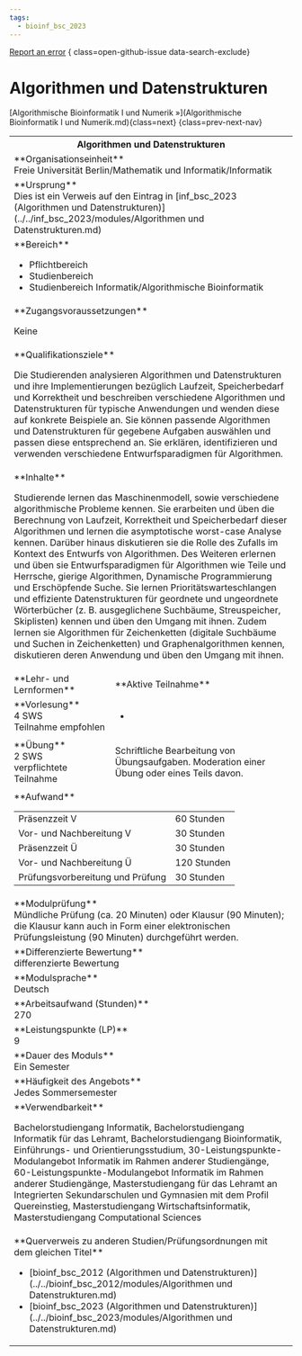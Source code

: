 ```yaml
---
tags:
  - bioinf_bsc_2023
---
```

[Report an error](https://github.com/SGSSGene/FUB-SUP/issues/new?title=Error%20in%20%22Algorithmen%20und%20Datenstrukturen%22&body=There%20seems%20to%20be%20an%20error%20in%20module%20%22Algorithmen%20und%20Datenstrukturen%22%2E%0A%0A%3CDescribe%20here%20a%20slightly%20more%20detailed%20description%20of%20what%20is%20wrong%3E&labels=bug)
{ class=open-github-issue data-search-exclude}

# Algorithmen und Datenstrukturen


[Algorithmische Bioinformatik I und Numerik »](Algorithmische Bioinformatik I und Numerik.md){class=next}
{class=prev-next-nav}

<table markdown id="moduledesc">
<tr markdown class="moduledesc_head"><th colspan="2">Algorithmen und Datenstrukturen </th></tr>
<tr markdown><td colspan="2">**Organisationseinheit**   <br>Freie Universität Berlin/Mathematik und Informatik/Informatik</td></tr>
<tr markdown><td colspan="2">**Ursprung**<br>Dies ist ein Verweis auf den Eintrag in [inf_bsc_2023 (Algorithmen und Datenstrukturen)](../../inf_bsc_2023/modules/Algorithmen und Datenstrukturen.md)</td></tr>
<tr markdown><td colspan="2">**Bereich**<br>


- Pflichtbereich
- Studienbereich
- Studienbereich Informatik/Algorithmische Bioinformatik

</td></tr>

<tr markdown><td colspan="2">**Zugangsvoraussetzungen** <br>

Keine


</td></tr>
<tr markdown><td colspan="2">**Qualifikationsziele**    <br>

Die Studierenden analysieren Algorithmen und Datenstrukturen und ihre
Implementierungen bezüglich Laufzeit, Speicherbedarf und Korrektheit und
beschreiben verschiedene Algorithmen und Datenstrukturen für typische
Anwendungen und wenden diese auf konkrete Beispiele an. Sie können passende
Algorithmen und Datenstrukturen für gegebene Aufgaben auswählen und passen
diese entsprechend an. Sie erklären, identifizieren und verwenden
verschiedene Entwurfsparadigmen für Algorithmen.


</td></tr>
<tr markdown><td colspan="2">**Inhalte**                <br>

Studierende lernen das Maschinenmodell, sowie verschiedene algorithmische
Probleme kennen. Sie erarbeiten und üben die Berechnung von Laufzeit,
Korrektheit und Speicherbedarf dieser Algorithmen und lernen die
asymptotische worst-case Analyse kennen. Darüber hinaus diskutieren sie die
Rolle des Zufalls im Kontext des Entwurfs von Algorithmen. Des Weiteren
erlernen und üben sie Entwurfsparadigmen für Algorithmen wie Teile und
Herrsche, gierige Algorithmen, Dynamische Programmierung und Erschöpfende
Suche. Sie lernen Prioritätswarteschlangen und effiziente Datenstrukturen
für geordnete und ungeordnete Wörterbücher (z. B. ausgeglichene Suchbäume,
Streuspeicher, Skiplisten) kennen und üben den Umgang mit ihnen. Zudem
lernen sie Algorithmen für Zeichenketten (digitale Suchbäume und Suchen in
Zeichenketten) und Graphenalgorithmen kennen, diskutieren deren Anwendung
und üben den Umgang mit ihnen.


</td></tr>

<tr markdown><td>**Lehr- und Lernformen**</td><td>**Aktive Teilnahme**</td></tr>
<tr markdown><td> **Vorlesung** <br>4 SWS <br> Teilnahme empfohlen</td><td>

-
</td></tr>
<tr markdown><td> **Übung** <br>2 SWS <br> verpflichtete Teilnahme</td><td>

Schriftliche Bearbeitung von Übungsaufgaben. Moderation einer Übung oder eines Teils davon.
</td></tr>
<tr markdown><td colspan="2">**Aufwand**                <br>
<table class="aufwand_table">
<tr><td>Präsenzzeit V</td><td>60 Stunden</td></tr>
<tr><td>Vor- und Nachbereitung V</td><td>30 Stunden</td></tr>
<tr><td>Präsenzzeit Ü</td><td>30 Stunden</td></tr>
<tr><td>Vor- und Nachbereitung Ü</td><td>120 Stunden</td></tr>
<tr><td>Prüfungsvorbereitung und Prüfung</td><td>30 Stunden</td></tr>
</table>

</td></tr>
<tr markdown><td colspan="2">**Modulprüfung**             <br>Mündliche Prüfung (ca. 20 Minuten) oder Klausur (90 Minuten); die Klausur
kann auch in Form einer elektronischen Prüfungsleistung (90 Minuten)
durchgeführt werden.


</td></tr>
<tr markdown><td colspan="2">**Differenzierte Bewertung** <br>differenzierte Bewertung

</td></tr>
<tr markdown><td colspan="2">**Modulsprache**             <br>Deutsch</td></tr>
<tr markdown><td colspan="2">**Arbeitsaufwand (Stunden)** <br>270</td></tr>
<tr markdown><td colspan="2">**Leistungspunkte (LP)**     <br>9</td></tr>
<tr markdown><td colspan="2">**Dauer des Moduls**         <br>Ein Semester</td></tr>
<tr markdown><td colspan="2">**Häufigkeit des Angebots**  <br>Jedes Sommersemester</td></tr>
<tr markdown><td colspan="2">**Verwendbarkeit**           <br>

Bachelorstudiengang Informatik, Bachelorstudiengang Informatik für das
Lehramt, Bachelorstudiengang Bioinformatik, Einführungs- und
Orientierungsstudium, 30-Leistungspunkte-Modulangebot Informatik im Rahmen
anderer Studiengänge, 60-Leistungspunkte-Modulangebot Informatik im Rahmen
anderer Studiengänge, Masterstudiengang für das Lehramt an Integrierten
Sekundarschulen und Gymnasien mit dem Profil Quereinstieg, Masterstudiengang
Wirtschaftsinformatik, Masterstudiengang Computational Sciences


</td></tr>

<tr markdown><td colspan="2">**Querverweis zu anderen Studien/Prüfungsordnungen mit dem gleichen Titel**<br>


- [bioinf_bsc_2012 (Algorithmen und Datenstrukturen)](../../bioinf_bsc_2012/modules/Algorithmen und Datenstrukturen.md)
- [bioinf_bsc_2023 (Algorithmen und Datenstrukturen)](../../bioinf_bsc_2023/modules/Algorithmen und Datenstrukturen.md)

</td></tr>

</table>
